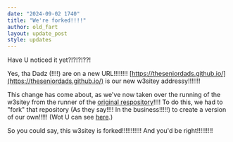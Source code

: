 ```yaml
---
date: "2024-09-02 1740"
title: "We're forked!!!!"
author: old_fart
layout: update_post
style: updates
---
```

Have U noticed it yet?!?!?!??!

Yes, tha Dadz (!!!!) are on a new URL!!!!!!!! [https://theseniordads.github.io/](https://theseniordads.github.io/) is our new w3sitey addressy!!!!!!!

This change has come about, as we've now taken over the running of the w3sitey from the runner of the [original respository](https://github.com/alephnaughtpix/DadWeb)!!!! To do this, we had to "fork" that repository (As they say!!!! In the business!!!!!) to create a version of our own!!!!! (Wot U can see [here](https://github.com/theseniordads/theseniordads.github.io).)

So you could say, this w3sitey is forked!!!!!!!!!!! And you'd be right!!!!!!!!!

